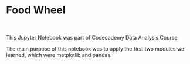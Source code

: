 <h1>Food Wheel</h1>
<br />
<p>This Jupyter Notebook was part of Codecademy Data Analysis Course.</p>
<p>The main purpose of this notebook was to apply the first two modules we learned, which were matplotlib and pandas.</p>

